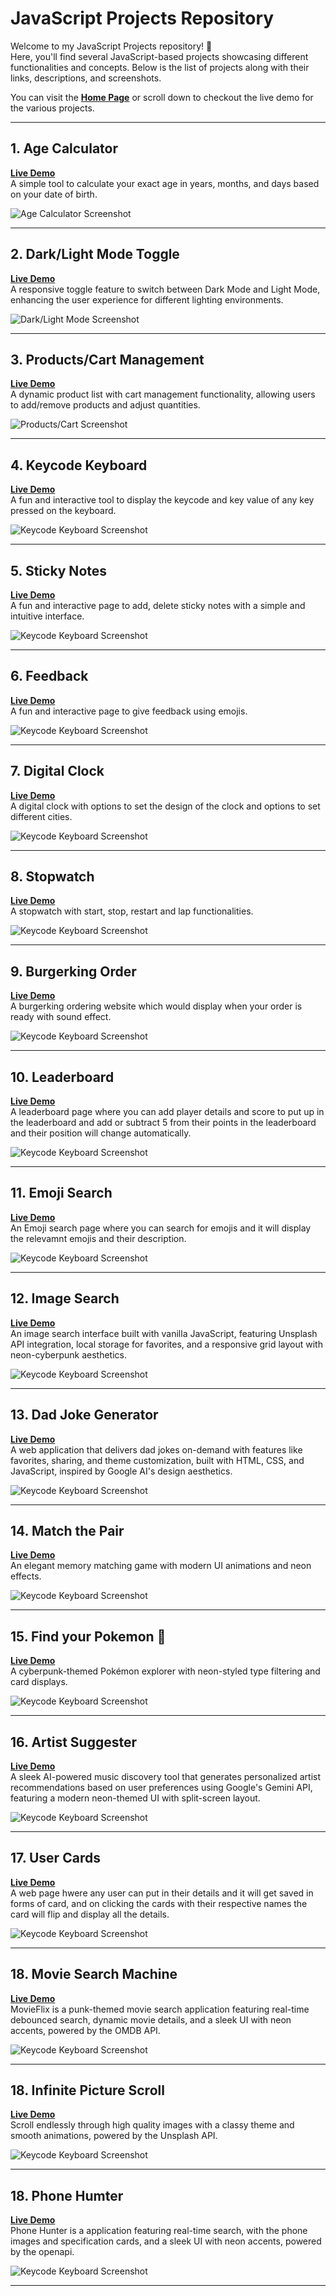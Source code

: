 # JavaScript Projects Repository

Welcome to my JavaScript Projects repository! 🎉  
Here, you'll find several JavaScript-based projects showcasing different functionalities and concepts. Below is the list of projects along with their links, descriptions, and screenshots.

You can visit the **[Home Page](https://amanmishra11.github.io/js-2/home.html)** or scroll down to checkout the live demo for the various projects.

---

## 1. Age Calculator
**[Live Demo](https://amanmishra11.github.io/js-2/)**  
A simple tool to calculate your exact age in years, months, and days based on your date of birth.

![Age Calculator Screenshot](./assets/age.png)

---

## 2. Dark/Light Mode Toggle
**[Live Demo](https://amanmishra11.github.io/js-2/dark.html)**  
A responsive toggle feature to switch between Dark Mode and Light Mode, enhancing the user experience for different lighting environments.

![Dark/Light Mode Screenshot](./assets/dark.jpg)

---

## 3. Products/Cart Management
**[Live Demo](https://amanmishra11.github.io/js-2/products.html)**  
A dynamic product list with cart management functionality, allowing users to add/remove products and adjust quantities.

![Products/Cart Screenshot](./assets/products.png)

---

## 4. Keycode Keyboard
**[Live Demo](https://amanmishra11.github.io/js-2/keycode.html)**  
A fun and interactive tool to display the keycode and key value of any key pressed on the keyboard.

![Keycode Keyboard Screenshot](./assets/keycode.png)

---

## 5. Sticky Notes
**[Live Demo](https://amanmishra11.github.io/js-2/sticky.html)**  
A fun and interactive page to add, delete sticky notes with a simple and intuitive interface.

![Keycode Keyboard Screenshot](./assets/sticky.png)

---

## 6. Feedback
**[Live Demo](https://amanmishra11.github.io/js-2/feedback.html)**  
A fun and interactive page to give feedback using emojis.

![Keycode Keyboard Screenshot](./assets/feedback.png)

---

## 7. Digital Clock
**[Live Demo](https://amanmishra11.github.io/js-2/clock.html)**  
A digital clock with options to set the design of the clock and options to set different cities. 

![Keycode Keyboard Screenshot](./assets/clock.png)

---

## 8. Stopwatch
**[Live Demo](https://amanmishra11.github.io/js-2/stopwatch.html)**  
A stopwatch with start, stop, restart and lap functionalities. 

![Keycode Keyboard Screenshot](./assets/stopwatch.png)

---

## 9. Burgerking Order
**[Live Demo](https://amanmishra11.github.io/js-2/burgerking.html)**  
A burgerking ordering website which would display when your order is ready with sound effect. 

![Keycode Keyboard Screenshot](./assets/burgerking.png)

---

## 10. Leaderboard
**[Live Demo](https://amanmishra11.github.io/js-2/leaderboard.html)**  
A leaderboard page where you can add player details and score to put up in the leaderboard and add or subtract 5 from their points in the leaderboard and their position will change automatically. 

![Keycode Keyboard Screenshot](./assets/leaderboard.png)

---

## 11. Emoji Search
**[Live Demo](https://amanmishra11.github.io/js-2/emoji.html)**  
An Emoji search page where you can search for emojis and it will display the relevamnt emojis and their description.

![Keycode Keyboard Screenshot](./assets/emoji.png)

---

## 12. Image Search
**[Live Demo](https://amanmishra11.github.io/js-2/image.html)**  
An image search interface built with vanilla JavaScript, featuring Unsplash API integration, local storage for favorites, and a responsive grid layout with neon-cyberpunk aesthetics.

![Keycode Keyboard Screenshot](./assets/image.png)

---

## 13. Dad Joke Generator
**[Live Demo](https://amanmishra11.github.io/js-2/dadjoke.html)**  
A web application that delivers dad jokes on-demand with features like favorites, sharing, and theme customization, built with HTML, CSS, and JavaScript, inspired by Google AI's design aesthetics.

![Keycode Keyboard Screenshot](./assets/dadjoke.png)

---

## 14. Match the Pair
**[Live Demo](https://amanmishra11.github.io/js-2/match.html)**  
An elegant memory matching game with modern UI animations and neon effects.

![Keycode Keyboard Screenshot](./assets/match.png)

---

## 15. Find your Pokemon 🌟
**[Live Demo](https://amanmishra11.github.io/js-2/pokemon.html)**  
A cyberpunk-themed Pokémon explorer with neon-styled type filtering and card displays.

![Keycode Keyboard Screenshot](./assets/pokemon.png)

---

## 16. Artist Suggester 
**[Live Demo](https://amanmishra11.github.io/js-2/artist.html)**  
A sleek AI-powered music discovery tool that generates personalized artist recommendations based on user preferences using Google's Gemini API, featuring a modern neon-themed UI with split-screen layout.

![Keycode Keyboard Screenshot](./assets/artist.png)

---

## 17. User Cards
**[Live Demo](https://amanmishra11.github.io/js-2/card.html)**  
A web page hwere any user can put in their details and it will get saved in forms of card, and on clicking the cards with their respective names the card will flip and display all the details.

![Keycode Keyboard Screenshot](./assets/card.png)

---

## 18. Movie Search Machine 
**[Live Demo](https://amanmishra11.github.io/js-2/movie.html)**  
MovieFlix is a punk-themed movie search application featuring real-time debounced search, dynamic movie details, and a sleek  UI with neon accents, powered by the OMDB API.

![Keycode Keyboard Screenshot](./assets/movie.png)

---

## 18. Infinite Picture Scroll 
**[Live Demo](https://amanmishra11.github.io/js-2/scroll.html)**  
Scroll endlessly through high quality images with a classy theme and smooth animations, powered by the Unsplash API.

![Keycode Keyboard Screenshot](./assets/scroll.png)

---

## 18. Phone Humter
**[Live Demo](https://amanmishra11.github.io/js-2/phone.html)**  
Phone Hunter is a application featuring real-time search, with the phone images and specification cards, and a sleek UI with neon accents, powered by the openapi.

![Keycode Keyboard Screenshot](./assets/phone.png)

---


